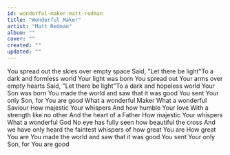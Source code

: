 ```yaml
---
id: wonderful-maker-matt-redman
title: "Wonderful Maker"
artist: "Matt Redman"
album: ""
cover: ""
created: ""
updated: ""
---
```


You spread out the skies over empty space
Said, "Let there be light"To a dark and formless world Your light was born
You spread out Your arms over empty hearts
Said, "Let there be light"To a dark and hopeless world Your Son was born
You made the world and saw that it was good
You sent Your only Son, for You are good
What a wonderful Maker
What a wonderful Saviour
How majestic Your whispers
And how humble Your love
With a strength like no other
And the heart of a Father
How majestic Your whispers
What a wonderful God
No eye has fully seen how beautiful the cross
And we have only heard the faintest whispers of how great You are
How great You are
You made the world and saw that it was good
You sent Your only Son, for You are good